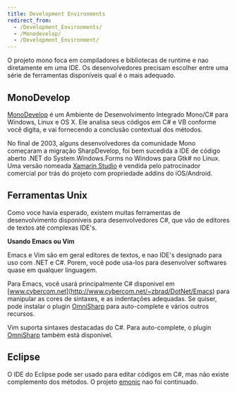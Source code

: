 ```yaml
---
title: Development Environments
redirect_from:
  - /Development_Environments/
  - /Monodevelop/
  - /Development_Environment/
---
```


O projeto mono foca em compiladores e bibliotecas de runtime e nao diretamente em uma IDE. Os desenvolvedores precisam escolher entre uma série de ferramentas disponíveis qual é o mais adequado.

MonoDevelop
-----------

[MonoDevelop](http://www.monodevelop.com) é um Ambiente de Desenvolvimento Integrado Mono/C# para Windows, Linux e OS X. Ele analisa seus códigos em C# e VB conforme você digita, e vai fornecendo a conclusão contextual dos métodos.

No final de 2003, alguns desenvolvedores da comunidade Mono começaram a migração SharpDevelop, foi bem sucedida a IDE de código aberto .NET do System.Windows.Forms no Windows para Gtk# no Linux. Uma versão nomeada [Xamarin Studio](http://xamarin.com/studio) é vendida pelo patrocinador comercial por trás do projeto com propriedade addins do iOS/Android.

Ferramentas Unix
----------

Como voce havia esperado, existem muitas ferramentas de desenvolvimento disponíveis para desenvolvedores C#, que vão de editores de textos até complexas IDE's.

**Usando Emacs ou Vim**

Emacs e Vim são em geral editores de textos, e nao IDE's designado para uso com .NET e C#. Porem, você pode usa-los para desenvolver softwares quase em qualquer linguagem.

Para Emacs, você usará principalmente C# disponivel em  [www.cybercom.net](http://www.cybercom.net/~zbrad/DotNet/Emacs) para manipular as cores de sintaxes, e as indentações adequadas. Se quiser, pode instalar o plugin [OmniSharp](https://github.com/OmniSharp/omnisharp-emacs) para auto-complete e vários outros recursos.

Vim suporta sintaxes destacadas do C#. Para auto-complete, o plugin [OmniSharp](https://github.com/OmniSharp/omnisharp-vim) também está disponível.

Eclipse
-------

O IDE do Eclipse pode ser usado para editar códigos em C#, mas não existe complemento dos métodos. O projeto [emonic](http://emonic.sourceforge.net/) nao foi continuado.

